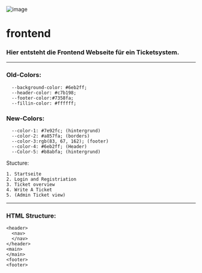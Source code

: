 ![image](https://github.com/user-attachments/assets/2a3811ed-effe-4316-ba8a-8fc4daf95abc)



# frontend
### Hier entsteht die Frontend Webseite für ein Ticketsystem.
--------------------------------------------------------
### Old-Colors:
```
  --background-color: #6eb2ff;
  --header-color: #c7b198;
  --footer-color:#7358fa;
  --fillin-color: #ffffff;
```
### New-Colors:
```
  --color-1: #7e92fc; (hintergrund)
  --color-2: #a857fa; (borders)
  --color-3:rgb(83, 67, 162); (footer)
  --color-4: #6eb2ff; (Header)
  --Color-5: #b8abfa; (hintergrund)
```

Stucture:
```
1. Startseite
2. Login and Registriation
3. Ticket overview
4. Write A Ticket
5. (Admin Ticket view)
```
--------------------------------------------------------
### HTML Structure:
```
<header>
  <nav>
  </nav>
</header>
<main>
</main>
<footer>
<footer> 
```
